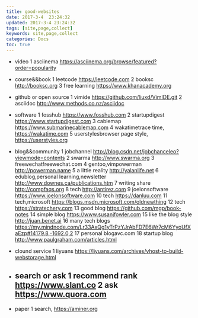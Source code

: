 ```yaml
---
title: good-websites
date: 2017-3-4  23:24:32
updated: 2017-3-4 23:24:32
tags: [site,page,collect]
keywords: site,page,collect
categories: Docs
toc: true
---
```


- video
1 asciinema https://asciinema.org/browse/featured?order=popularity

- course&&book
1 leetcode https://leetcode.com
2 booksc http://booksc.org
3 free learning  https://www.khanacademy.org


- github or open source
1 vimide https://github.com/liuxd/VimIDE.git
2 asciidoc http://www.methods.co.nz/asciidoc

- software
1 fosshub https://www.fosshub.com
2 startupdigest https://www.startupdigest.com
3 cablemap https://www.submarinecablemap.com
4 wakatimetrace time, https://wakatime.com
5 userstylesbrowser page style, https://userstyles.org

- blog&&community
1 jobchannel http://blog.csdn.net/jobchanceleo?viewmode=contents
2 swarma http://www.swarma.org
3 freewechatfreewechat.com
4 gentoo,vimpowerman http://powerman.name
5 a little reality http://yalanlife.net
6 edublog,personal learning,newsletter http://www.downes.ca/publications.htm
7 writing share http://compfaqs.org
8 tech http://antirez.com
9 joelonsoftware https://www.joelonsoftware.com
10 tech https://danluu.com
11 tech,microsoft https://blogs.msdn.microsoft.com/oldnewthing
12 tech https://stratechery.com
13 good blog https://github.com/mgp/book-notes
14 simple blog https://www.susanjfowler.com
15 like the blog style http://juan.benet.ai
16 many tech blogs https://my.mindnode.com/Lr33AxQg1yTrPzYJrAbFD7E6Wr7cM6YyoUfXaEzp#14179.8,-1692.0,2
17 personal blogavc.com
18 startup blog http://www.paulgraham.com/articles.html

- clound service
1 liyuans https://liyuans.com/archives/vhost-to-build-webstorage.html

- search or ask
1 recommend rank https://www.slant.co
2 ask https://www.quora.com
	- 
- paper
1 search, https://aminer.org
